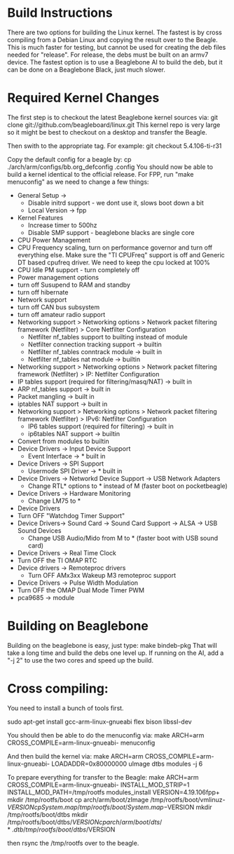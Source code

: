 # Build Instructions
There are two options for building the Linux kernel.   The fastest is by cross compiling
from a Debian Linux and copying the result over to the Beagle.  This is much faster
for testing, but cannot be used for creating the deb files needed for "release".  For 
release, the debs must be built on an armv7 device.  The fastest option is to use
a Beaglebone AI to build the deb, but it can be done on a Beaglebone Black, just much
slower.

# Required Kernel Changes
The first step is to checkout the latest Beaglebone kernel sources via:
git clone git://github.com/beagleboard/linux.git
This kernel repo is very large so it might be best to checkout on a desktop and
transfer the Beagle.

Then swith to the appropriate tag.  For example:
git checkout 5.4.106-ti-r31

Copy the default config for a beagle by:
cp ./arch/arm/configs/bb.org_defconfig .config
You should now be able to build a kernel identical to the 
official release.   For FPP, run "make menuconfig" as we need to change a few things:
* General Setup -> 
  * Disable initrd support - we dont use it, slows boot down a bit
  * Local Version -> fpp
* Kernel Features
  * Increase timer to 500hz
  * Disable SMP support - beaglebone blacks are single core
* CPU Power Management 
 * CPU Frequency scaling, turn on performance governor and turn off everything else.  Make
   sure the "TI CPUFreq" support is off and Generic DT based cpufreq driver.  We need
   to keep the cpu locked at 100%
 * CPU Idle PM support - turn completely off
* Power management options
 * turn off Susupend to RAM and standby
 * turn off hibernate
* Network support
 * turn off CAN bus subsystem 
 * turn off amateur radio support
 * Networking support > Networking options > Network packet filtering framework (Netfilter) > Core Netfilter Configuration
   * Netfilter nf_tables support to builting instead of module
   *  Netfilter connection tracking support -> builtin
   * Netfilter nf_tables conntrack module -> built in
   * Netfilter nf_tables nat module -> builtin
*  Networking support > Networking options > Network packet filtering framework (Netfilter) > IP: Netfilter Configuration
  * IP tables support (required for filtering/masq/NAT) -> built in
  * ARP nf_tables support -> built in
  * Packet mangling -> built in
  * iptables NAT support -> built in
* Networking support > Networking options > Network packet filtering framework (Netfilter) > IPv6: Netfilter Configuration
  *  IP6 tables support (required for filtering) -> built in
  * ip6tables NAT support -> builtin
 * Convert from modules to builtin
 * Device Drivers -> Input Device Support
   * Event Interface -> * built in
 * Device Drivers -> SPI Support
   * Usermode SPI Driver -> * built in
 * Device Drivers -> Networkd Device Support -> USB Network Adapters
   * Change RTL* options to * instead of M (faster boot on pocketbeagle)
 * Device Drivers -> Hardware Monitoring
   * Change LM75 to *
* Device Drivers 
 * Turn OFF "Watchdog Timer Support"
* Device Drivers-> Sound Card -> Sound Card Support -> ALSA -> USB Sound Devices
  * Change USB Audio/Mido from M to * (faster boot with USB sound card)
* Device Drivers -> Real Time Clock
 * Turn OFF the TI OMAP RTC
* Device drivers -> Remoteproc drivers
  * Turn OFF AMx3xx Wakeup M3 remoteproc support
* Device Drivers -> Pulse  Width Modulation
 * Turn OFF the OMAP Dual Mode Timer PWM
 * pca9685 -> module
  

# Building on Beaglebone
Building on the beaglebone is easy, just type:
make bindeb-pkg
That will take a long time and build the debs one level up.  If running on the AI, add 
a "-j 2" to use the two cores and speed up the build.

# Cross compiling:
You need to install a bunch of tools first. 

sudo apt-get install gcc-arm-linux-gnueabi flex bison libssl-dev

You should then be able to do the menuconfig via:
make ARCH=arm CROSS_COMPILE=arm-linux-gnueabi- menuconfig

And then build the kernel via:
make ARCH=arm CROSS_COMPILE=arm-linux-gnueabi- LOADADDR=0x80000000 uImage dtbs modules -j 6

To prepare everything for transfer to the Beagle:
make ARCH=arm CROSS_COMPILE=arm-linux-gnueabi- INSTALL_MOD_STRIP=1 INSTALL_MOD_PATH=/tmp/rootfs modules_install
VERSION=4.19.106fpp+
mkdir /tmp/rootfs/boot
cp arch/arm/boot/zImage /tmp/rootfs/boot/vmlinuz-$VERSION
cp System.map /tmp/rootfs/boot/System.map-$VERSION
mkdir /tmp/rootfs/boot/dtbs
mkdir /tmp/rootfs/boot/dtbs/$VERSION
cp arch/arm/boot/dts/*.dtb /tmp/rootfs/boot/dtbs/$VERSION

then rsync the /tmp/rootfs over to the beagle.



